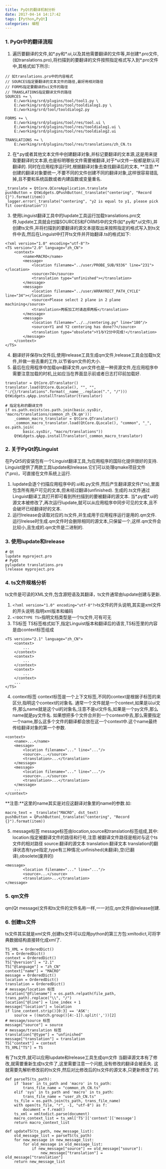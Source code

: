 ```yaml
---
title: PyQt的翻译机制分析
date: 2017-04-14 14:17:42
tags: [Python,PyQt]
categories: 编程
---
```

### 1. PyQt中的翻译流程
1. 遍历要翻译的文件,如\*.py和\*.ui,以及其他需要翻译的文件等,并创建\*.pro文件,(如translations.pro),将扫描到的要翻译的文件按照指定格式写入到*.pro文件中,其格式如下所示:
```
// 如translations.pro中的内容格式
// SOURCES指定要翻译的文本文件的路径,最好用相对路径
// FORMS指定要翻译的ui文件的路径
// TRANSLATIONS指定翻译文件的路径 
SOURCES += \
    E:/working/srd/plugins/tool/tool1.py \
    E:/working/srd/plugins/tool/tooldialog1.py \
    E:/working/srd/tool/tooldialog2.py

FORMS += \
    E:/working/srd/plugins/tool/res/tool.ui \
    E:/working/srd/plugins/tool/res/tooldialog1.ui \
    E:/working/srd/plugins/tool/res/tooldialog2.ui

TRANSLATIONS += \
    E:/working/srd/plugins/tool/res/translations/zh_CN.ts
```
2. 在*.py或者其他文本文件中创建翻译对象,并标记要翻译的文本源,这是用来提取要翻译的文本源,也是标明哪些文件需要被翻译,对于\*ui文件一般都是默认可翻译的.
同时在应用程序运行时,根据翻译对象去查找翻译后的文本,
**注意:**创建的翻译对象要统一,不要不同的文件创建不同的翻译对象,这样很容易错乱掉,且不要和系统函数或者内建函数或变量重名.
```
_translate = QtCore.QCoreApplication.translate
pushButton = QtWidgets.QPushButton(_translate("centering", "Record {}").format(item))
_logger.error(_translate("centering", "y2 is equal to y1, please pick fit coordination"))
```
3. 使用Linguist翻译工具中的lupdate工具运行加载translations.pro文件,lupdate工具就会扫描SOURCES和FORMS中的文件(如\*.py和*.ui文件),并创建ts文件,并将扫描到的要翻译的源文本提取出来按照指定的格式写入到ts文件中去,然后在Linguist中打开ts文件并开始翻译.ts的格式如下:
```
<?xml version="1.0" encoding="utf-8"?>
<TS version="2.0" language="zh_CN">
    <context>
        <name>MACRO</name>
        <message>
            <location filename="../user/PROBE_SUB/9336" line="231"></location>
            <source>74</source>
            <translation type="unfinished"></translation>
        </message>
        <message>
            <location filename="../user/ARRAYRECT_PATH_CYCLE" line="34"></location>
            <source>Please select 2 plane in 2 plane machining</source>
            <translation>两板加工时请选择两板</translation>
        </message>
        <message>
            <location filename="../../centering.py" line="180"/>
            <source>Y1 and Y2 centering has done??</source>
            <translation type="obsolete">Y1与Y2分中完成!</translation>
        </message>
    </context>
</TS>
```
4. 翻译好并保存ts文件后,使用lrelease工具生成qm文件,lrelease工具会加载ts文件,并做一些去重的工作,以节省qm文件的大小.
5. 最后在应用程序中加载qm翻译文件,qm文件也是一种资源文件,在应用程序中需要注意加载的时机,比如应当在界面显示前或者日志打印前加载好.
```
translator = QtCore.QTranslator()
translator.load(QtCore.QLocale(), "", "", ":/{}/translations".format(__name__.replace(".", "/")))
QtWidgets.qApp.installTranslator(translator)

# 指定名称的翻译文件 
if os.path.exists(os.path.join(basic.sysDir, 'macro/translations/common_zh_CN.qm')):
    _common_macro_translator = QtCore.QTranslator()
    _common_macro_translator.load(QtCore.QLocale(), "common", "_", os.path.join(
        basic.sysDir, "macro/translations"))
    QtWidgets.qApp.installTranslator(_common_macro_translator)
```

### 2. 关于PyQt的Linguist
在PyQt5的安装包有一个Linguist翻译工具,为应用程序的国际化提供很好的支持.
Linguist提供了两款工具lupdate和lrelease.它们可以处理qmake项目文件(\*.pro)，可直接在文件系统上运行.

1. lupdate会逐个扫描应用程序中的.ui和.py文件,然后产生翻译源文件(\*.ts),里面包含所有用户可见的文本,但未经过翻译(unfinished).
生成的.ts文件通过Linguist翻译工具打开即可看到所扫描到的要被翻译的源文本.
当\*.py或\*.ui的源文本被修改了,再次运行lupdate,就可以从应用程序中同步可见的文本,且不会破坏已经翻译好的文本.
2. 运行lrelease会读取对应的.ts文件,并生成用于应用程序运行是用的.qm文件.
运行lrelese时生成.qm文件时会删除相同的源文本,只保留一个,这样.qm文件会比较小,且生成的.qm文件是二进制的.

### 3. 使用lupdate和lrelease
```
# Qt
lupdate myproject.pro 
# PyQt
pylupdate translations.pro 
lrelease myproject.pro
```
### 4. ts文件规格分析
ts文件是可读的XML文件,包含源短语及其翻译，ts文件通常由lupdate创建与更新.
1. `<?xml version="1.0" encoding="utf-8"?>`ts文件的开头说明,其实是xml文件的开头说明.指明xml版本和编码
2. `<!DOCTYPE TS>`指明文档类型是一个ts文件,可有可无
3. TS标签
TS标签格式如下,指定Linguist版本和翻译后的语言,TS标签里的内容是由context标签组成
```
<TS version="2.1" language="zh_CN">
    <context>
        ...
    </context>
    <context>
        ...
    </context>
    <context>
        ...
    </context>
    ...
</TS>
```
4. context标签
context标签是一个上下文标签,不同的context是根据子标签的<name>来区分,指明这个context的对象名.
通常一个文件就是一个context,如果是以ui文件,那么name就是这个ui的对象名,注意不是ui文件名,如果是一个py文件,那么name就是py文件名.
如果想把多个文件合并到一个context中去,那么需要指定一个name,那么这多个文件的翻译都会放在这一个context中.这个name最终传给翻译对象的第一个参数.
```
<context>
    <name>...</name>
    <message>
        <location filename="..." line="..."/>
        <source>...</source>
        <translation>...</translation>
    </message>
    <message>
        <location filename="..." line="..."/>
        <source>...</source>
        <translation>...</translation>
    </message>
    ...
</context>
```
**注意:**这里的name其实是对应这翻译对象里的name的参数.如:
```
macro_text = _translate("MACRO", dst_text)
pushButton = QPushButton(_translate("centering", "Record {}").format(item))
```
5. message标签
message标签由location,source和translation标签组成,其中:
location:指定被翻译文件的路径和行号,注意:被翻译文件路径是相对与这个ts文件的相对路径
source:翻译的源文本
translation:翻译文本
translation的翻译状态有type指定,type有三种情况:unfinished(未翻译),空(已翻译),obsolete(废弃的)
```
<message>
        <location filename="..." line="..."/>
        <source>...</source>
        <translation>...</translation>
</message>
```
### 5. qm文件
qm(Qt message)文件和ts文件的文件名称一样,一一对应,qm文件由lrelease创建.

### 6. 创建ts文件
ts文件其实就是xml文件,创建ts文件可以应用python的第三方包:xmltodict,可将字典数据结构直接转化成xml了.
```
TS_XML = OrderedDict()
TS = OrderedDict()
context = OrderedDict()
TS["@version"] = "2.1"
TS["@language"] = "zh_CN"
context["name"] = "MACRO"
message = OrderedDict()
location = OrderedDict()
translation = OrderedDict()
# message/location 标签
location["@filename"] = os.path.relpath(file_path, trans_path).replace("\\", "/")
location["@line"] = line_index + 1
message["location"] = location
if line_content.strip()[0:3] == 'ASK':
    source = ((match.group()[4:-1]).split(','))[2]
# message/source 标签
message["source"] = source
# message/translation 标签
translation["@type"] = "unfinished"
message["translation"] = translation
TS["context"] = context
TS_XML["TS"] = TS
```

有了ts文件,就可以应用lupdate和lrelease工具生成qm文件
当翻译源文本有了修改,就需要重新生成ts文件了,这里需要注意一个问题,没有修改的翻译会被丢失.
这就需要先解析修改前的ts文件,然后对比修改后的ts文件的源文本,只更新修改了的.
```
def parseTS(ts_path):
    if 'base' in ts_path and 'macro' in ts_path:
        trans_file_name = "common_zh_CN.ts"
    elif 'sys' in ts_path and 'macro' in ts_path:
        trans_file_name = "user_zh_CN.ts"
    ts_file = os.path.join(ts_path, trans_file_name)
    with open(ts_file, "r", -1, "utf-8") as f:
        document = f.read()
    ts_xml = xmltodict.parse(document)
    macro_context_list = ts_xml['TS']['context']['message']
    return macro_context_list

def updateTS(ts_path, new_message_list):
    old_message_list = parseTS(ts_path)
    for new_message in new_message_list:
        for old_message in old_message_list:
            if new_message["source"] == old_message["source"]:
                new_message["translation"] = old_message["translation"]
    return new_message_list
```
